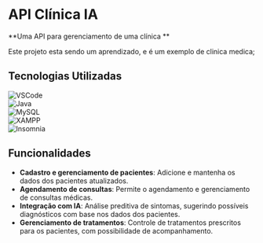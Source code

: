 # API Clínica IA

**Uma API para gerenciamento de uma clínica **

Este projeto esta sendo um aprendizado, e é um exemplo de clinica medica;

## Tecnologias Utilizadas

![VSCode](https://img.shields.io/badge/VSCode-007ACC?style=for-the-badge&logo=visual-studio-code&logoColor=white)  
![Java](https://img.shields.io/badge/Java-007396?style=for-the-badge&logo=java&logoColor=white)  
![MySQL](https://img.shields.io/badge/MySQL-4479A1?style=for-the-badge&logo=mysql&logoColor=white)  
![XAMPP](https://img.shields.io/badge/XAMPP-FC7D5A?style=for-the-badge&logo=xampp&logoColor=white)  
![Insomnia](https://img.shields.io/badge/Insomnia-4000FF?style=for-the-badge&logo=insomnia&logoColor=white)  

## Funcionalidades

- **Cadastro e gerenciamento de pacientes**: Adicione e mantenha os dados dos pacientes atualizados.
- **Agendamento de consultas**: Permite o agendamento e gerenciamento de consultas médicas.
- **Integração com IA**: Análise preditiva de sintomas, sugerindo possíveis diagnósticos com base nos dados dos pacientes.
- **Gerenciamento de tratamentos**: Controle de tratamentos prescritos para os pacientes, com possibilidade de acompanhamento.

